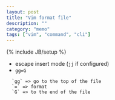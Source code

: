 ```yaml
---
layout: post
title: "Vim format file"
description: ""
category: "memo"
tags: ["vim", "command", "cli"]
---
```

{% include JB/setup %}

- escape insert mode <Esc> (`jj` if configured)
- `gg=G`

```
  `gg` => go to the top of the file
  `=` => format
  `G` => to the end of the file
```
